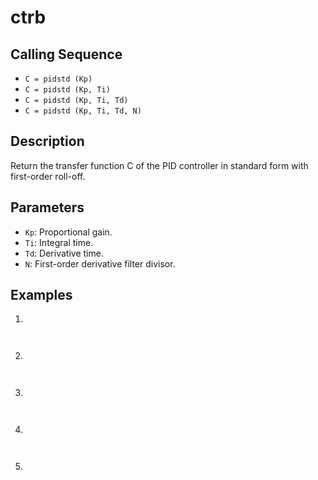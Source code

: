 # ctrb

## Calling Sequence
- `C = pidstd (Kp)`
- `C = pidstd (Kp, Ti)`
- `C = pidstd (Kp, Ti, Td)`
- `C = pidstd (Kp, Ti, Td, N)`

## Description
Return the transfer function C of the PID controller in standard form with first-order roll-off.

## Parameters
- `Kp`: Proportional gain.
- `Ti`: Integral time.
- `Td`: Derivative time.
- `N`: First-order derivative filter divisor.

## Examples
1.
```

```
```

```
2.
```

```
```

```

3.
```

```
```

```

4.
```

```
```

```

5.
```

```
```

```

